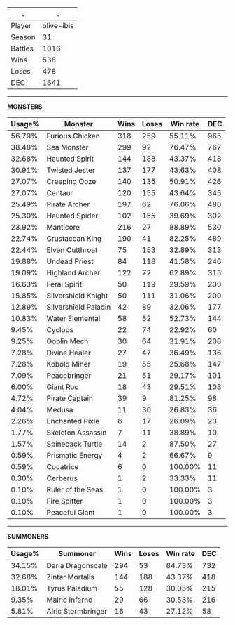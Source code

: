 .|.
|-|-
Player|olive-ibis
Season|31
Battles|1016
Wins|538
Loses|478
DEC|1641

---
**MONSTERS**

Usage%|Monster|Wins|Loses|Win rate|DEC|
-|-|-|-|-|-|
56.79%|Furious Chicken|318|259|55.11%|965|
38.48%|Sea Monster|299|92|76.47%|767|
32.68%|Haunted Spirit|144|188|43.37%|418|
30.91%|Twisted Jester|137|177|43.63%|408|
27.07%|Creeping Ooze|140|135|50.91%|426|
27.07%|Centaur|120|155|43.64%|345|
25.49%|Pirate Archer|197|62|76.06%|480|
25.30%|Haunted Spider|102|155|39.69%|302|
23.92%|Manticore|216|27|88.89%|530|
22.74%|Crustacean King|190|41|82.25%|489|
22.44%|Elven Cutthroat|75|153|32.89%|313|
19.88%|Undead Priest|84|118|41.58%|246|
19.09%|Highland Archer|122|72|62.89%|315|
16.63%|Feral Spirit|50|119|29.59%|200|
15.85%|Silvershield Knight|50|111|31.06%|200|
12.89%|Silvershield Paladin|42|89|32.06%|177|
10.83%|Water Elemental|58|52|52.73%|144|
9.45%|Cyclops|22|74|22.92%|60|
9.25%|Goblin Mech|30|64|31.91%|208|
7.28%|Divine Healer|27|47|36.49%|136|
7.28%|Kobold Miner|19|55|25.68%|147|
7.09%|Peacebringer|21|51|29.17%|101|
6.00%|Giant Roc|18|43|29.51%|103|
4.72%|Pirate Captain|39|9|81.25%|98|
4.04%|Medusa|11|30|26.83%|36|
2.26%|Enchanted Pixie|6|17|26.09%|23|
1.77%|Skeleton Assassin|7|11|38.89%|10|
1.57%|Spineback Turtle|14|2|87.50%|27|
0.59%|Prismatic Energy|4|2|66.67%|9|
0.59%|Cocatrice|6|0|100.00%|11|
0.30%|Cerberus|1|2|33.33%|11|
0.10%|Ruler of the Seas|1|0|100.00%|3|
0.10%|Fire Spitter|1|0|100.00%|3|
0.10%|Peaceful Giant|1|0|100.00%|3|

---
**SUMMONERS**

Usage%|Summoner|Wins|Loses|Win rate|DEC|
-|-|-|-|-|-|
34.15%|Daria Dragonscale|294|53|84.73%|732|
32.68%|Zintar Mortalis|144|188|43.37%|418|
18.01%|Tyrus Paladium|55|128|30.05%|215|
9.35%|Malric Inferno|29|66|30.53%|216|
5.81%|Alric Stormbringer|16|43|27.12%|58|

